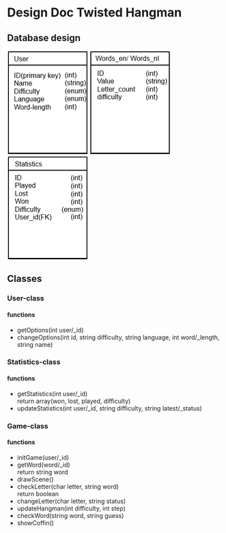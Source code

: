 # Design Doc Twisted Hangman #

## Database design ##

![user-db](/doc/user-table.png)
![word-db](/doc/words-table.png)
![statistics-db](/doc/Statistics-table.png)

## Classes ##

### User-class ###

#### functions ####

- getOptions(int user/_id)
- changeOptions(int id, string difficulty, string language, int word/_length, string name)

### Statistics-class ###

#### functions ####

- getStatistics(int user/_id)<br>
  return array(won, lost, played, difficulty)
- updateStatistics(int user/_id, string difficulty, string latest/_status)

### Game-class ###

#### functions ####

- initGame(user/_id)
- getWord(word/_id)<br>
  return string word
- drawScene()
- checkLetter(char letter, string word)<br>
  return boolean
- changeLetter(char letter, string status)
- updateHangman(int difficulty, int step)
- checkWord(string word, string guess)
- showCoffin()

